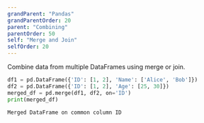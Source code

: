 ```yaml
---
grandParent: "Pandas"
grandParentOrder: 20
parent: "Combining"
parentOrder: 50
self: "Merge and Join"
selfOrder: 20
---
```


Combine data from multiple DataFrames using merge or join.

```python
df1 = pd.DataFrame({'ID': [1, 2], 'Name': ['Alice', 'Bob']})
df2 = pd.DataFrame({'ID': [1, 2], 'Age': [25, 30]})
merged_df = pd.merge(df1, df2, on='ID')
print(merged_df)
```
```output
Merged DataFrame on common column ID
```
